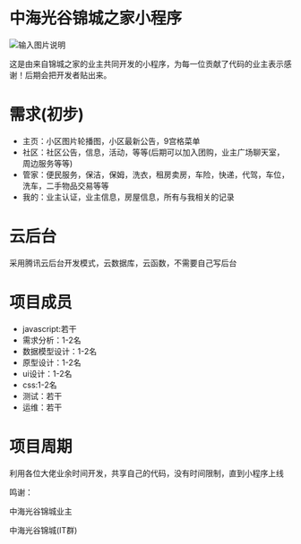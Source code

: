 # 中海光谷锦城之家小程序

![输入图片说明](https://images.gitee.com/uploads/images/2019/0926/153612_70665aac_1744678.png "屏幕截图.png")

这是由来自锦城之家的业主共同开发的小程序，为每一位贡献了代码的业主表示感谢！后期会把开发者贴出来。


# 需求(初步)
- 主页：小区图片轮播图，小区最新公告，9宫格菜单
- 社区：社区公告，信息，活动，等等(后期可以加入团购，业主广场聊天室，周边服务等等)
- 管家：便民服务，保洁，保姆，洗衣，租房卖房，车险，快递，代驾，车位，洗车，二手物品交易等等
- 我的：业主认证，业主信息，房屋信息，所有与我相关的记录

# 云后台
采用腾讯云后台开发模式，云数据库，云函数，不需要自己写后台

# 项目成员
- javascript:若干
- 需求分析：1-2名
- 数据模型设计：1-2名
- 原型设计：1-2名
- ui设计：1-2名
- css:1-2名
- 测试：若干
- 运维：若干



# 项目周期
利用各位大佬业余时间开发，共享自己的代码，没有时间限制，直到小程序上线

鸣谢：

中海光谷锦城业主

中海光谷锦城(IT群)

